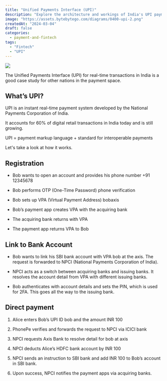 ```yaml
---
title: "Unified Payments Interface (UPI)"
description: "Explore the architecture and workings of India's UPI payment system."
image: "https://assets.bytebytego.com/diagrams/0400-upi-2.png"
createdAt: "2024-03-04"
draft: false
categories:
  - payment-and-fintech
tags:
  - "Fintech"
  - "UPI"
---
```


![](https://assets.bytebytego.com/diagrams/0400-upi-2.png)

The Unified Payments Interface (UPI) for real-time transactions in India is a good case study for other nations in the payment space.

## What’s UPI?

UPI is an instant real-time payment system developed by the National Payments Corporation of India.

It accounts for 60% of digital retail transactions in India today and is still growing.

UPI = payment markup language + standard for interoperable payments

Let's take a look at how it works.

## Registration

*   Bob wants to open an account and provides his phone number +91 12345678

*   Bob performs OTP (One-Time Password) phone verification

*   Bob sets up VPA (Virtual Payment Address) bobaxis

*   Bob’s payment app creates VPA with the acquiring bank

*   The acquiring bank returns with VPA

*   The payment app returns VPA to Bob

## Link to Bank Account

*   Bob wants to link his SBI bank account with VPA bob at the axis. The request is forwarded to NPCI (National Payments Corporation of India).

*   NPCI acts as a switch between acquiring banks and issuing banks. It resolves the account detail from VPA with different issuing banks.

*   Bob authenticates with account details and sets the PIN, which is used for 2FA. This goes all the way to the issuing bank.

## Direct payment

1.  Alice enters Bob’s UPI ID bob and the amount INR 100

2.  PhonePe verifies and forwards the request to NPCI via ICICI bank

3.  NPCI requests Axis Bank to resolve detail for bob at axis

4.  NPCI deducts Alice’s HDFC bank account by INR 100

5.  NPCI sends an instruction to SBI bank and add INR 100 to Bob’s account in SBI bank.

6.  Upon success, NPCI notifies the payment apps via acquiring banks.
